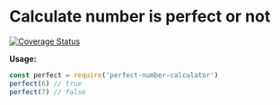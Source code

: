 # Calculate number is perfect or not

[![Coverage Status](https://coveralls.io/repos/github/busradanisman/perfect-number/badge.svg?branch=master)](https://coveralls.io/github/busradanisman/perfect-number?branch=master)

**Usage:**

```javascript
const perfect = require('perfect-number-calculator')
perfect(6) // true
perfect(7) // false
```
